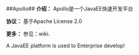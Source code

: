 ##Apollo##
**介绍：**
    Apollo是一个JavaEE快速开发平台

**协议：**
    基于Apache License 2.0

**更多：**
    参见：wiki.

A JavaEE platform is used to Enterprise develop!
